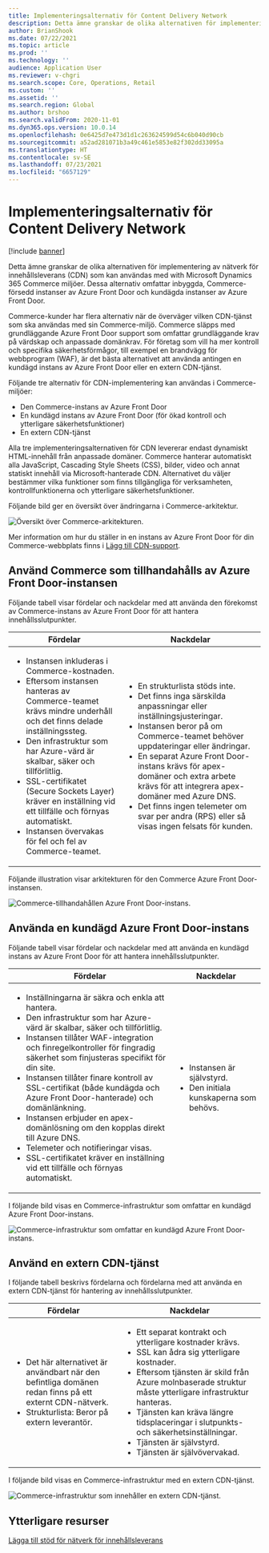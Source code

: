 ```yaml
---
title: Implementeringsalternativ för Content Delivery Network
description: Detta ämne granskar de olika alternativen för implementering av nätverk för innehållsleverans (CDN) som kan användas med with Microsoft Dynamics 365 Commerce miljöer. Dessa alternativ omfattar inbyggda, Commerce-försedd instanser av Azure Front Door och kundägda instanser av Azure Front Door.
author: BrianShook
ms.date: 07/22/2021
ms.topic: article
ms.prod: ''
ms.technology: ''
audience: Application User
ms.reviewer: v-chgri
ms.search.scope: Core, Operations, Retail
ms.custom: ''
ms.assetid: ''
ms.search.region: Global
ms.author: brshoo
ms.search.validFrom: 2020-11-01
ms.dyn365.ops.version: 10.0.14
ms.openlocfilehash: 0e6425d7e473d1d1c263624599d54c6b040d90cb
ms.sourcegitcommit: a52ad281071b3a49c461e5853e82f302dd33095a
ms.translationtype: HT
ms.contentlocale: sv-SE
ms.lasthandoff: 07/23/2021
ms.locfileid: "6657129"
---
```

# <a name="content-delivery-network-implementation-options"></a>Implementeringsalternativ för Content Delivery Network

[!include [banner](includes/banner.md)]

Detta ämne granskar de olika alternativen för implementering av nätverk för innehållsleverans (CDN) som kan användas med with Microsoft Dynamics 365 Commerce miljöer. Dessa alternativ omfattar inbyggda, Commerce-försedd instanser av Azure Front Door och kundägda instanser av Azure Front Door.

Commerce-kunder har flera alternativ när de överväger vilken CDN-tjänst som ska användas med sin Commerce-miljö. Commerce släpps med grundläggande Azure Front Door support som omfattar grundläggande krav på värdskap och anpassade domänkrav. För företag som vill ha mer kontroll och specifika säkerhetsförmågor, till exempel en brandvägg för webbprogram (WAF), är det bästa alternativet att använda antingen en kundägd instans av Azure Front Door eller en extern CDN-tjänst.

Följande tre alternativ för CDN-implementering kan användas i Commerce-miljöer:

- Den Commerce-instans av Azure Front Door
- En kundägd instans av Azure Front Door (för ökad kontroll och ytterligare säkerhetsfunktioner)
- En extern CDN-tjänst

Alla tre implementeringsalternativen för CDN levererar endast dynamiskt HTML-innehåll från anpassade domäner. Commerce hanterar automatiskt alla JavaScript, Cascading Style Sheets (CSS), bilder, video och annat statiskt innehåll via Microsoft-hanterade CDN. Alternativet du väljer bestämmer vilka funktioner som finns tillgängliga för verksamheten, kontrollfunktionerna och ytterligare säkerhetsfunktioner.

Följande bild ger en översikt över ändringarna i Commerce-arkitektur.

![Översikt över Commerce-arkitekturen.](media/Commerce_CDN-Option_ComparisonModels.png)

Mer information om hur du ställer in en instans av Azure Front Door för din Commerce-webbplats finns i [Lägg till CDN-support](add-cdn-support.md).

## <a name="use-the-commerce-provided-azure-front-door-instance"></a>Använd Commerce som tillhandahålls av Azure Front Door-instansen

Följande tabell visar fördelar och nackdelar med att använda den förekomst av Commerce-instans av Azure Front Door för att hantera innehållsslutpunkter.

| Fördelar | Nackdelar |
|------|------|
| <ul><li>Instansen inkluderas i Commerce-kostnaden.</li><li>Eftersom instansen hanteras av Commerce-teamet krävs mindre underhåll och det finns delade inställningssteg.</li><li>Den infrastruktur som har Azure-värd är skalbar, säker och tillförlitlig.</li><li>SSL-certifikatet (Secure Sockets Layer) kräver en inställning vid ett tillfälle och förnyas automatiskt.</li><li>Instansen övervakas för fel och fel av Commerce-teamet.</li></ul> | <ul><li>En strukturlista stöds inte.</li><li>Det finns inga särskilda anpassningar eller inställningsjusteringar.</li><li>Instansen beror på om Commerce-teamet behöver uppdateringar eller ändringar.</li><li>En separat Azure Front Door-instans krävs för apex-domäner och extra arbete krävs för att integrera apex-domäner med Azure DNS.</li><li>Det finns ingen telemeter om svar per andra (RPS) eller så visas ingen felsats för kunden.</li></ul> |

Följande illustration visar arkitekturen för den Commerce Azure Front Door-instansen.

![Commerce-tillhandahållen Azure Front Door-instans.](media/Commerce_CDN-Option_CommerceFrontDoor.png)

## <a name="use-a-customer-owned-azure-front-door-instance"></a>Använda en kundägd Azure Front Door-instans

Följande tabell visar fördelar och nackdelar med att använda en kundägd instans av Azure Front Door för att hantera innehållsslutpunkter.

| Fördelar | Nackdelar |
|------|------|
| <ul><li>Inställningarna är säkra och enkla att hantera.</li><li>Den infrastruktur som har Azure-värd är skalbar, säker och tillförlitlig.</li><li>Instansen tillåter WAF-integration och finregelkontroller för fingradig säkerhet som finjusteras specifikt för din site.</li><li>Instansen tillåter finare kontroll av SSL-certifikat (både kundägda och Azure Front Door-hanterade) och domänlänkning.</li><li>Instansen erbjuder en apex-domänlösning om den kopplas direkt till Azure DNS.</li><li>Telemeter och notifieringar visas.</li><li>SSL-certifikatet kräver en inställning vid ett tillfälle och förnyas automatiskt.</li></ul> | <ul><li>Instansen är självstyrd.</li><li>Den initiala kunskaperna som behövs.</li></ul> |

I följande bild visas en Commerce-infrastruktur som omfattar en kundägd Azure Front Door-instans.

![Commerce-infrastruktur som omfattar en kundägd Azure Front Door-instans.](media/Commerce_CDN-Option_CustomerOwnedAzureFrontDoor.png)

## <a name="use-an-external-cdn-service"></a>Använd en extern CDN-tjänst

I följande tabell beskrivs fördelarna och fördelarna med att använda en extern CDN-tjänst för hantering av innehållsslutpunkter.

| Fördelar | Nackdelar |
|------|------|
| <ul><li>Det här alternativet är användbart när den befintliga domänen redan finns på ett externt CDN-nätverk.</li><li>Strukturlista: Beror på extern leverantör.</li></ul> | <ul><li>Ett separat kontrakt och ytterligare kostnader krävs.</li><li>SSL kan ådra sig ytterligare kostnader.</li><li>Eftersom tjänsten är skild från Azure molnbaserade struktur måste ytterligare infrastruktur hanteras.</li><li>Tjänsten kan kräva längre tidsplaceringar i slutpunkts- och säkerhetsinställningar.</li><li>Tjänsten är självstyrd.</li><li>Tjänsten är självövervakad.</li></ul> |

I följande bild visas en Commerce-infrastruktur med en extern CDN-tjänst.

![Commerce-infrastruktur som innehåller en extern CDN-tjänst.](media/Commerce_CDN-Option_ExternalFrontDoor.png)

## <a name="additional-resources"></a>Ytterligare resurser

[Lägga till stöd för nätverk för innehållsleverans](add-cdn-support.md)
